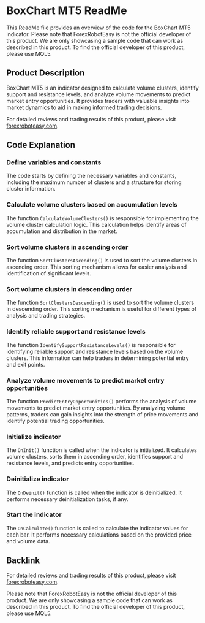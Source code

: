# BoxChart MT5 ReadMe

This ReadMe file provides an overview of the code for the BoxChart MT5 indicator. Please note that ForexRobotEasy is not the official developer of this product. We are only showcasing a sample code that can work as described in this product. To find the official developer of this product, please use MQL5.

## Product Description
BoxChart MT5 is an indicator designed to calculate volume clusters, identify support and resistance levels, and analyze volume movements to predict market entry opportunities. It provides traders with valuable insights into market dynamics to aid in making informed trading decisions.

For detailed reviews and trading results of this product, please visit [forexroboteasy.com](https://forexroboteasy.com/forex-robot-review/review-boxchart-mt5-unveiling-the-secrets-of-professional-forex-traders/).

## Code Explanation

### Define variables and constants
The code starts by defining the necessary variables and constants, including the maximum number of clusters and a structure for storing cluster information.

### Calculate volume clusters based on accumulation levels
The function `CalculateVolumeClusters()` is responsible for implementing the volume cluster calculation logic. This calculation helps identify areas of accumulation and distribution in the market.

### Sort volume clusters in ascending order
The function `SortClustersAscending()` is used to sort the volume clusters in ascending order. This sorting mechanism allows for easier analysis and identification of significant levels.

### Sort volume clusters in descending order
The function `SortClustersDescending()` is used to sort the volume clusters in descending order. This sorting mechanism is useful for different types of analysis and trading strategies.

### Identify reliable support and resistance levels
The function `IdentifySupportResistanceLevels()` is responsible for identifying reliable support and resistance levels based on the volume clusters. This information can help traders in determining potential entry and exit points.

### Analyze volume movements to predict market entry opportunities
The function `PredictEntryOpportunities()` performs the analysis of volume movements to predict market entry opportunities. By analyzing volume patterns, traders can gain insights into the strength of price movements and identify potential trading opportunities.

### Initialize indicator
The `OnInit()` function is called when the indicator is initialized. It calculates volume clusters, sorts them in ascending order, identifies support and resistance levels, and predicts entry opportunities.

### Deinitialize indicator
The `OnDeinit()` function is called when the indicator is deinitialized. It performs necessary deinitialization tasks, if any.

### Start the indicator
The `OnCalculate()` function is called to calculate the indicator values for each bar. It performs necessary calculations based on the provided price and volume data.

## Backlink
For detailed reviews and trading results of this product, please visit [forexroboteasy.com](https://forexroboteasy.com/forex-robot-review/review-boxchart-mt5-unveiling-the-secrets-of-professional-forex-traders/).

Please note that ForexRobotEasy is not the official developer of this product. We are only showcasing a sample code that can work as described in this product. To find the official developer of this product, please use MQL5.
